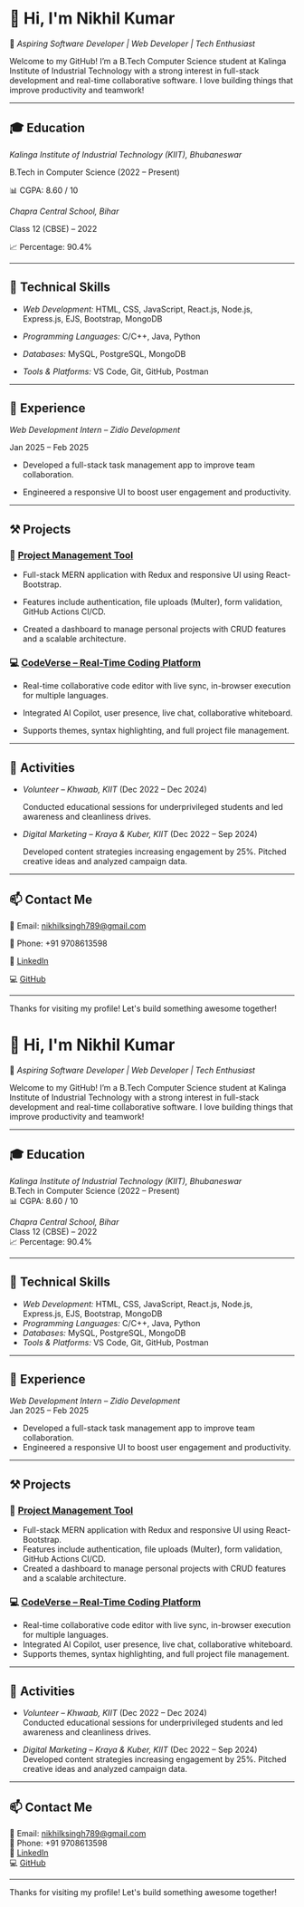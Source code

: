 # 👋 Hi, I'm Nikhil Kumar



🚀 *Aspiring Software Developer | Web Developer | Tech Enthusiast*



Welcome to my GitHub! I’m a B.Tech Computer Science student at Kalinga Institute of Industrial Technology with a strong interest in full-stack development and real-time collaborative software. I love building things that improve productivity and teamwork!



---



## 🎓 Education



*Kalinga Institute of Industrial Technology (KIIT), Bhubaneswar*  

B.Tech in Computer Science (2022 – Present)  

📊 CGPA: 8.60 / 10



*Chapra Central School, Bihar*  

Class 12 (CBSE) – 2022  

📈 Percentage: 90.4%



---



## 🧠 Technical Skills



- *Web Development:* HTML, CSS, JavaScript, React.js, Node.js, Express.js, EJS, Bootstrap, MongoDB  

- *Programming Languages:* C/C++, Java, Python  

- *Databases:* MySQL, PostgreSQL, MongoDB  

- *Tools & Platforms:* VS Code, Git, GitHub, Postman



---



## 💼 Experience



*Web Development Intern – Zidio Development*  

Jan 2025 – Feb 2025  

- Developed a full-stack task management app to improve team collaboration.  

- Engineered a responsive UI to boost user engagement and productivity.



---



## ⚒ Projects



### 🔧 [Project Management Tool](https://github.com/Nikhilkumarkiit/Management_Project)

- Full-stack MERN application with Redux and responsive UI using React-Bootstrap.

- Features include authentication, file uploads (Multer), form validation, GitHub Actions CI/CD.

- Created a dashboard to manage personal projects with CRUD features and a scalable architecture.



### 💻 [CodeVerse – Real-Time Coding Platform](https://github.com/Nikhilkumarkiit/CodeVerse-Collaborative-Real-Time-Coding-Platform)

- Real-time collaborative code editor with live sync, in-browser execution for multiple languages.

- Integrated AI Copilot, user presence, live chat, collaborative whiteboard.

- Supports themes, syntax highlighting, and full project file management.



---



## 🎯 Activities



- *Volunteer – Khwaab, KIIT* (Dec 2022 – Dec 2024)  

  Conducted educational sessions for underprivileged students and led awareness and cleanliness drives.



- *Digital Marketing – Kraya & Kuber, KIIT* (Dec 2022 – Sep 2024)  

  Developed content strategies increasing engagement by 25%. Pitched creative ideas and analyzed campaign data.



---



## 📫 Contact Me



📧 Email: [nikhilksingh789@gmail.com](mailto:nikhilksingh789@gmail.com)  

📱 Phone: +91 9708613598  

🔗 [LinkedIn](https://linkedin.com/in/nikhil-kumar072005)  

💻 [GitHub](https://github.com/Nikhilkumarkiit)



---



Thanks for visiting my profile! Let's build something awesome together!

# 👋 Hi, I'm Nikhil Kumar

🚀 *Aspiring Software Developer | Web Developer | Tech Enthusiast*

Welcome to my GitHub! I’m a B.Tech Computer Science student at Kalinga Institute of Industrial Technology with a strong interest in full-stack development and real-time collaborative software. I love building things that improve productivity and teamwork!

---

## 🎓 Education

*Kalinga Institute of Industrial Technology (KIIT), Bhubaneswar*  
B.Tech in Computer Science (2022 – Present)  
📊 CGPA: 8.60 / 10

*Chapra Central School, Bihar*  
Class 12 (CBSE) – 2022  
📈 Percentage: 90.4%

---

## 🧠 Technical Skills

- *Web Development:* HTML, CSS, JavaScript, React.js, Node.js, Express.js, EJS, Bootstrap, MongoDB  
- *Programming Languages:* C/C++, Java, Python  
- *Databases:* MySQL, PostgreSQL, MongoDB  
- *Tools & Platforms:* VS Code, Git, GitHub, Postman

---

## 💼 Experience

*Web Development Intern – Zidio Development*  
Jan 2025 – Feb 2025  
- Developed a full-stack task management app to improve team collaboration.  
- Engineered a responsive UI to boost user engagement and productivity.

---

## ⚒ Projects

### 🔧 [Project Management Tool](https://github.com/Nikhilkumarkiit/Management_Project)
- Full-stack MERN application with Redux and responsive UI using React-Bootstrap.
- Features include authentication, file uploads (Multer), form validation, GitHub Actions CI/CD.
- Created a dashboard to manage personal projects with CRUD features and a scalable architecture.

### 💻 [CodeVerse – Real-Time Coding Platform](https://github.com/Nikhilkumarkiit/CodeVerse-Collaborative-Real-Time-Coding-Platform)
- Real-time collaborative code editor with live sync, in-browser execution for multiple languages.
- Integrated AI Copilot, user presence, live chat, collaborative whiteboard.
- Supports themes, syntax highlighting, and full project file management.

---

## 🎯 Activities

- *Volunteer – Khwaab, KIIT* (Dec 2022 – Dec 2024)  
  Conducted educational sessions for underprivileged students and led awareness and cleanliness drives.

- *Digital Marketing – Kraya & Kuber, KIIT* (Dec 2022 – Sep 2024)  
  Developed content strategies increasing engagement by 25%. Pitched creative ideas and analyzed campaign data.

---

## 📫 Contact Me

📧 Email: [nikhilksingh789@gmail.com](mailto:nikhilksingh789@gmail.com)  
📱 Phone: +91 9708613598  
🔗 [LinkedIn](https://linkedin.com/in/nikhil-kumar072005)  
💻 [GitHub](https://github.com/Nikhilkumarkiit)

---

Thanks for visiting my profile! Let's build something awesome together!
